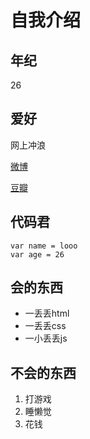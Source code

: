 # 自我介绍

## 年纪

26

## 爱好

网上冲浪

[微博](https://weibo.com)

[豆瓣](https://douban.com)

## 代码君

```
var name = looo
var age = 26
```

## 会的东西

- 一丢丢html
- 一丢丢css
- 一小丢丢js

## 不会的东西

1. 打游戏
2. 睡懒觉
3. 花钱
